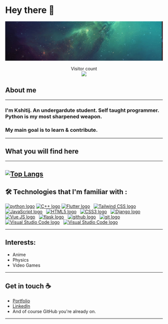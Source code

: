 # Hey there :wave:

<img src="github-banner.jpg" alt="Hello world">

<p align="center"> 
  Visitor count<br>
  <img src="https://profile-counter.glitch.me/silvomor/count.svg" />
</p>

## About me
---
### I'm Kshitij. An undergardute student. Self taught programmer. Python is my most sharpened weapon.

### My main goal is to learn & contribute.

---
## What you will find here
---
[![Top Langs](https://github-readme-stats.vercel.app/api/top-langs/?username=silvomor)](https://github.com/anuraghazra/github-readme-stats)
---


## 🛠  Technologies that I'm familiar with :

<a name="learning-now"></a>
[<img src="https://img.shields.io/badge/python-282C34?logo=python&logoColor=02569B" alt="python logo" title="python" height="25" />][tech_tools_anchor]
<a name="learning-now"></a>
[<img src="https://img.shields.io/badge/C++-282C34?logo=cplusplus&logoColor=02569B" alt="C++ logo" title="C++" height="25" />][tech_tools_anchor]
<a name="learning-now"></a>
[<img src="https://img.shields.io/badge/Flutter-282C34?logo=flutter&logoColor=02569B" alt="Flutter logo" title="Flutter" height="25" />][tech_tools_anchor]
&nbsp;
[<img src="https://img.shields.io/badge/Tailwind%20CSS-282C34?logo=tailwind-css&logoColor=38B2AC" alt="Tailwind CSS logo" title="Tailwind CSS" height="25" />][tech_tools_anchor]
&nbsp;
[<img src="https://img.shields.io/badge/JavaScript-282C34?logo=javascript&logoColor=F7DF1E" alt="JavaScript logo" title="JavaScript" height="25" />][tech_tools_anchor]
&nbsp;
[<img src="https://img.shields.io/badge/HTML5-282C34?logo=html5&logoColor=E34F26" alt="HTML5 logo" title="HTML5" height="25" />][tech_tools_anchor]
&nbsp;
[<img src="https://img.shields.io/badge/CSS3-282C34?logo=css3&logoColor=1572B6" alt="CSS3 logo" title="CSS3" height="25" />][tech_tools_anchor]
&nbsp;
[<img src="https://img.shields.io/badge/Django-282C34?logo=django&logoColor=3DDC84" alt="Django logo" title="Django" height="25" />][tech_tools_anchor]
&nbsp;
[<img src="https://img.shields.io/badge/Vue JS-282C34?logo=vue.js&logoColor=3DDC84" alt="Vue JS logo" title="Vue JS" height="25" />][tech_tools_anchor]
&nbsp;
[<img src="https://img.shields.io/badge/flask-282C34?logo=flask&logoColor=FFFFFF" alt="flask logo" title="flask" height="25" />][tech_tools_anchor]
&nbsp;
[<img src="https://img.shields.io/badge/github-282C34?logo=github&logoColor=FFFFFF" alt="github logo" title="github" height="25" />][tech_tools_anchor]
&nbsp;
[<img src="https://img.shields.io/badge/git-282C34?logo=git&logoColor=F05032" alt="git logo" title="git" height="25" />][tech_tools_anchor]
&nbsp;
[<img src="https://img.shields.io/badge/VS%20Code-282C34?logo=visual-studio-code&logoColor=007ACC" alt="Visual Studio Code logo" title="Visual Studio Code" height="25" />][tech_tools_anchor]
&nbsp;
[<img src="https://img.shields.io/badge/Alot more Coming Soon-282C34?logo=AddThis&logoColor=007ACC" alt="Visual Studio Code logo" title="Visual Studio Code" height="25" />][tech_tools_anchor]
&nbsp;


[tech_tools_anchor]: #hi--
[learning_now_anchor]: #learning-now
---

## Interests: 
- Anime
- Physics
- Video Games
---
## Get in touch :coffee:

- [Portfolio](https://silvomor.pythonanywhere.com/)
- [LinkedIn](https://www.linkedin.com/in/sagarviradiya)
- And of course GitHub you're already on.
---
